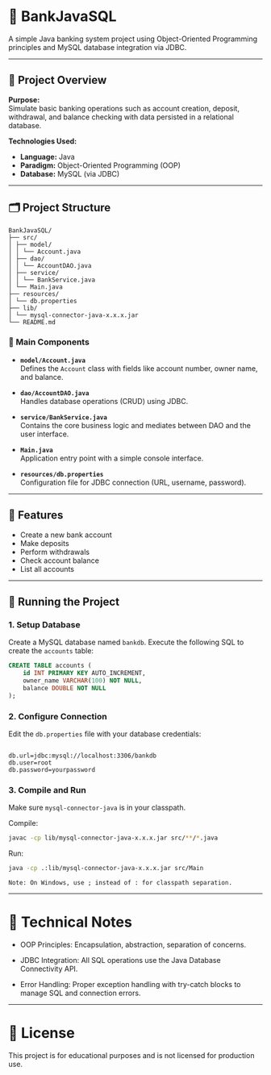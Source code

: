 # 🏦 BankJavaSQL

A simple Java banking system project using Object-Oriented Programming principles and MySQL database integration via JDBC.

---

## 🧩 Project Overview

**Purpose:**  
Simulate basic banking operations such as account creation, deposit, withdrawal, and balance checking with data persisted in a relational database.

**Technologies Used:**
- **Language:** Java  
- **Paradigm:** Object-Oriented Programming (OOP)  
- **Database:** MySQL (via JDBC)  

---

## 🗂️ Project Structure

```
BankJavaSQL/
├── src/
│ ├── model/
│ │ └── Account.java
│ ├── dao/
│ │ └── AccountDAO.java
│ ├── service/
│ │ └── BankService.java
│ └── Main.java
├── resources/
│ └── db.properties
├── lib/
│ └── mysql-connector-java-x.x.x.jar
└── README.md
```

### 💠 Main Components

- **`model/Account.java`**  
  Defines the `Account` class with fields like account number, owner name, and balance.

- **`dao/AccountDAO.java`**  
  Handles database operations (CRUD) using JDBC.

- **`service/BankService.java`**  
  Contains the core business logic and mediates between DAO and the user interface.

- **`Main.java`**  
  Application entry point with a simple console interface.

- **`resources/db.properties`**  
  Configuration file for JDBC connection (URL, username, password).

---

## 🔧 Features

- Create a new bank account
- Make deposits
- Perform withdrawals
- Check account balance
- List all accounts

---

## 🧪 Running the Project

### 1. Setup Database

Create a MySQL database named `bankdb`.
Execute the following SQL to create the `accounts` table:

```sql
CREATE TABLE accounts (
    id INT PRIMARY KEY AUTO_INCREMENT,
    owner_name VARCHAR(100) NOT NULL,
    balance DOUBLE NOT NULL
);
```
### 2. Configure Connection

Edit the `db.properties` file with your database credentials:

```properties 

db.url=jdbc:mysql://localhost:3306/bankdb
db.user=root
db.password=yourpassword
```

### 3. Compile and Run

Make sure `mysql-connector-java` is in your classpath.

Compile:

```bash
javac -cp lib/mysql-connector-java-x.x.x.jar src/**/*.java
````
Run:

```bash
java -cp .:lib/mysql-connector-java-x.x.x.jar src/Main
```
```Note: On Windows, use ; instead of : for classpath separation.```

---

# 📌 Technical Notes
- OOP Principles: Encapsulation, abstraction, separation of concerns.

- JDBC Integration: All SQL operations use the Java Database Connectivity API.

- Error Handling: Proper exception handling with try-catch blocks to manage SQL and connection errors.

---

# 📎 License
This project is for educational purposes and is not licensed for production use.






